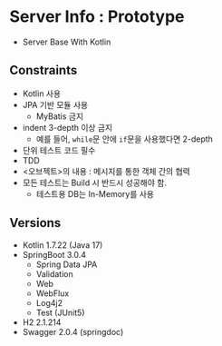 # Server Info : Prototype
- Server Base With Kotlin

## Constraints
- Kotlin 사용
- JPA 기반 모듈 사용
  - MyBatis 금지
- indent 3-depth 이상 금지
    - 예를 들어, `while`문 안에 `if`문을 사용했다면 2-depth
- 단위 테스트 코드 필수
- TDD
- <오브젝트>의 내용 : 메시지를 통한 객체 간의 협력
- 모든 테스트는 Build 시 반드시 성공해야 함.
    - 테스트용 DB는 In-Memory를 사용

## Versions
- Kotlin 1.7.22 (Java 17)
- SpringBoot 3.0.4
  - Spring Data JPA
  - Validation
  - Web 
  - WebFlux
  - Log4j2
  - Test (JUnit5)
- H2 2.1.214
- Swagger 2.0.4 (springdoc)